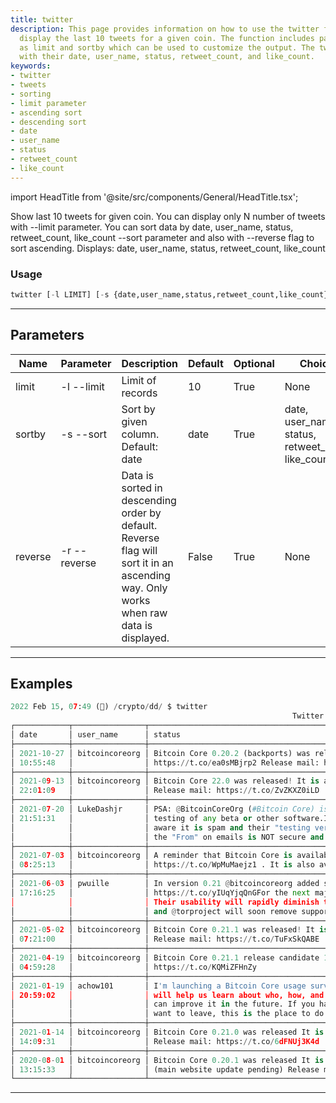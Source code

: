 ```yaml
---
title: twitter
description: This page provides information on how to use the twitter function to
  display the last 10 tweets for a given coin. The function includes parameters such
  as limit and sortby which can be used to customize the output. The tweets are displayed
  with their date, user_name, status, retweet_count, and like_count.
keywords:
- twitter
- tweets
- sorting
- limit parameter
- ascending sort
- descending sort
- date
- user_name
- status
- retweet_count
- like_count
---
```


import HeadTitle from '@site/src/components/General/HeadTitle.tsx';

<HeadTitle title="crypto /dd/twitter - Reference | OpenBB Terminal Docs" />

Show last 10 tweets for given coin. You can display only N number of tweets with --limit parameter. You can sort data by date, user_name, status, retweet_count, like_count --sort parameter and also with --reverse flag to sort ascending. Displays: date, user_name, status, retweet_count, like_count

### Usage

```python wordwrap
twitter [-l LIMIT] [-s {date,user_name,status,retweet_count,like_count}] [-r]
```

---

## Parameters

| Name | Parameter | Description | Default | Optional | Choices |
| ---- | --------- | ----------- | ------- | -------- | ------- |
| limit | -l  --limit | Limit of records | 10 | True | None |
| sortby | -s  --sort | Sort by given column. Default: date | date | True | date, user_name, status, retweet_count, like_count |
| reverse | -r  --reverse | Data is sorted in descending order by default. Reverse flag will sort it in an ascending way. Only works when raw data is displayed. | False | True | None |


---

## Examples

```python
2022 Feb 15, 07:49 (🦋) /crypto/dd/ $ twitter
                                                               Twitter Timeline
┌────────────┬────────────────┬──────────────────────────────────────────────────────────────────────────────────┬───────────────┬────────────┐
│ date       │ user_name      │ status                                                                           │ retweet_count │ like_count │
├────────────┼────────────────┼──────────────────────────────────────────────────────────────────────────────────┼───────────────┼────────────┤
│ 2021-10-27 │ bitcoincoreorg │ Bitcoin Core 0.20.2 (backports) was released It is available from                │ 67            │ 153        │
│ 10:55:48   │                │ https://t.co/ea0sMBjrp2 Release mail: https://t.co/KahVJFcZ9d                    │               │            │
├────────────┼────────────────┼──────────────────────────────────────────────────────────────────────────────────┼───────────────┼────────────┤
│ 2021-09-13 │ bitcoincoreorg │ Bitcoin Core 22.0 was released! It is available from https://t.co/WpMuMaejz1     │ 366           │ 1065       │
│ 22:01:09   │                │ Release mail: https://t.co/ZvZKXZ0iLD                                            │               │            │
├────────────┼────────────────┼──────────────────────────────────────────────────────────────────────────────────┼───────────────┼────────────┤
│ 2021-07-20 │ LukeDashjr     │ PSA: @BitcoinCoreOrg (#Bitcoin Core) is NOT soliciting or performing closed      │ 88            │ 0          │
│ 21:51:31   │                │ testing of any beta or other software.If you get an email inviting you, be       │               │            │
│            │                │ aware it is spam and their "testing version" is almost certainly malware.Note:   │               │            │
│            │                │ the "From" on emails is NOT secure and faked.                                    │               │            │
├────────────┼────────────────┼──────────────────────────────────────────────────────────────────────────────────┼───────────────┼────────────┤
│ 2021-07-03 │ bitcoincoreorg │ A reminder that Bitcoin Core is available for download worldwide through         │ 192           │ 577        │
│ 08:25:13   │                │ https://t.co/WpMuMaejz1 . It is also available through BitTorrent.               │               │            │
├────────────┼────────────────┼──────────────────────────────────────────────────────────────────────────────────┼───────────────┼────────────┤
│ 2021-06-03 │ pwuille        │ In version 0.21 @bitcoincoreorg added support for Tor V3:                        │ 73            │ 0          │
│ 17:16:25   │                │ https://t.co/yIUqYjqQnGFor the next major release we're dropping V2 support.     │               │            │
│            │                │ Their usability will rapidly diminish the next few months, as they're deprecated │               │            │
│            │                │ and @torproject will soon remove support. https://t.co/XEUbSnVmCe                │               │            │
├────────────┼────────────────┼──────────────────────────────────────────────────────────────────────────────────┼───────────────┼────────────┤
│ 2021-05-02 │ bitcoincoreorg │ Bitcoin Core 0.21.1 was released! It is available from https://t.co/WpMuMaejz1   │ 159           │ 583        │
│ 07:21:00   │                │ Release mail: https://t.co/TuFxSkQABE                                            │               │            │
├────────────┼────────────────┼──────────────────────────────────────────────────────────────────────────────────┼───────────────┼────────────┤
│ 2021-04-19 │ bitcoincoreorg │ Bitcoin Core 0.21.1 release candidate 1 available https://t.co/BSQjJiRuHw        │ 59            │ 222        │
│ 04:59:28   │                │ https://t.co/KQMiZFHnZy                                                          │               │            │
├────────────┼────────────────┼──────────────────────────────────────────────────────────────────────────────────┼───────────────┼────────────┤
│ 2021-01-19 │ achow101       │ I'm launching a Bitcoin Core usage survey: https://t.co/O3mbn4vnCPThe survey     │ 106           │ 0          │
│ 20:59:02   │                │ will help us learn about who, how, and why people use Bitcoin Core so that we    │               │            │
│            │                │ can improve it in the future. If you have any feedback about the software you    │               │            │
│            │                │ want to leave, this is the place to do it.                                       │               │            │
├────────────┼────────────────┼──────────────────────────────────────────────────────────────────────────────────┼───────────────┼────────────┤
│ 2021-01-14 │ bitcoincoreorg │ Bitcoin Core 0.21.0 was released It is available from https://t.co/jnWN8LRX75    │ 283           │ 907        │
│ 14:09:31   │                │ Release mail: https://t.co/6dFNUj3K4d                                            │               │            │
├────────────┼────────────────┼──────────────────────────────────────────────────────────────────────────────────┼───────────────┼────────────┤
│ 2020-08-01 │ bitcoincoreorg │ Bitcoin Core 0.20.1 was released It is available from https://t.co/Uy9NJ11mih    │ 216           │ 544        │
│ 13:15:33   │                │ (main website update pending) Release mail: https://t.co/95MXgRvN7Z              │               │            │
└────────────┴────────────────┴──────────────────────────────────────────────────────────────────────────────────┴───────────────┴────────────┘
```
---
